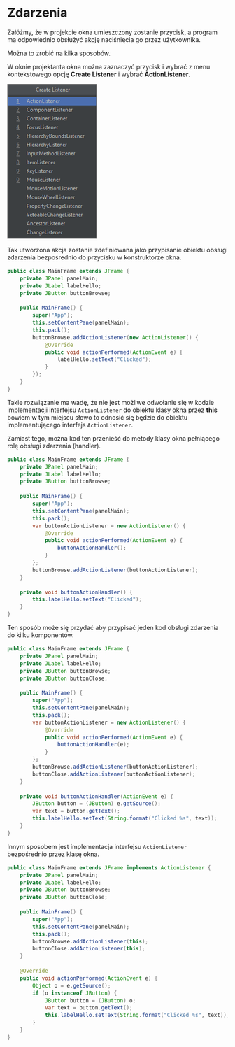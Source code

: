 Zdarzenia
=========

Załóżmy, że w projekcie okna umieszczony zostanie przycisk, a program ma odpowiednio obsłużyć akcję naciśnięcia go przez użytkownika.

Można to zrobić na kilka sposobów.

W oknie projektanta okna można zaznaczyć przycisk i wybrać z menu kontekstowego opcję **Create Listener** i wybrać **ActionListener**.

![](image/shot/shot-2128.png)

Tak utworzona akcja zostanie zdefiniowana jako przypisanie obiektu obsługi zdarzenia bezpośrednio do przycisku w konstruktorze okna.

```java
public class MainFrame extends JFrame {
    private JPanel panelMain;
    private JLabel labelHello;
    private JButton buttonBrowse;

    public MainFrame() {
        super("App");
        this.setContentPane(panelMain);
        this.pack();
        buttonBrowse.addActionListener(new ActionListener() {
            @Override
            public void actionPerformed(ActionEvent e) {
                labelHello.setText("Clicked");
            }
        });
    }
}
```

Takie rozwiązanie ma wadę, że nie jest możliwe odwołanie się w kodzie implementacji interfejsu ``ActionListener`` do obiektu klasy okna przez **this** bowiem w tym miejscu słowo to odnosić się będzie do obiektu implementującego interfejs ``ActionListener``.

Zamiast tego, można kod ten przenieść do metody klasy okna pełniącego rolę obsługi zdarzenia (handler).

```java
public class MainFrame extends JFrame {
    private JPanel panelMain;
    private JLabel labelHello;
    private JButton buttonBrowse;

    public MainFrame() {
        super("App");
        this.setContentPane(panelMain);
        this.pack();
        var buttonActionListener = new ActionListener() {
            @Override
            public void actionPerformed(ActionEvent e) {
                buttonActionHandler();
            }
        };
        buttonBrowse.addActionListener(buttonActionListener);
    }

    private void buttonActionHandler() {
        this.labelHello.setText("Clicked");
    }
}
```

Ten sposób może się przydać aby przypisać jeden kod obsługi zdarzenia do kilku komponentów.

```java
public class MainFrame extends JFrame {
    private JPanel panelMain;
    private JLabel labelHello;
    private JButton buttonBrowse;
    private JButton buttonClose;

    public MainFrame() {
        super("App");
        this.setContentPane(panelMain);
        this.pack();
        var buttonActionListener = new ActionListener() {
            @Override
            public void actionPerformed(ActionEvent e) {
                buttonActionHandler(e);
            }
        };
        buttonBrowse.addActionListener(buttonActionListener);
        buttonClose.addActionListener(buttonActionListener);
    }

    private void buttonActionHandler(ActionEvent e) {
        JButton button = (JButton) e.getSource();
        var text = button.getText();
        this.labelHello.setText(String.format("Clicked %s", text));
    }
}
```

Innym sposobem jest implementacja interfejsu ``ActionListener`` bezpośrednio przez klasę okna.

```java
public class MainFrame extends JFrame implements ActionListener {
    private JPanel panelMain;
    private JLabel labelHello;
    private JButton buttonBrowse;
    private JButton buttonClose;

    public MainFrame() {
        super("App");
        this.setContentPane(panelMain);
        this.pack();
        buttonBrowse.addActionListener(this);
        buttonClose.addActionListener(this);
    }

    @Override
    public void actionPerformed(ActionEvent e) {
        Object o = e.getSource();
        if (o instanceof JButton) {
            JButton button = (JButton) o;
            var text = button.getText();
            this.labelHello.setText(String.format("Clicked %s", text));
        }
    }
}
```
